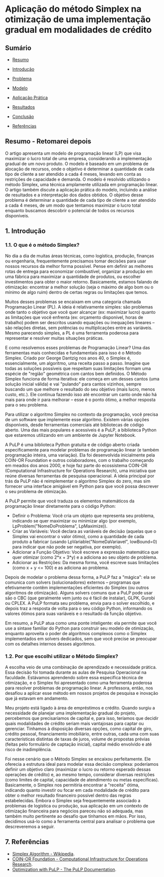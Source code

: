 # Aplicação do método Simplex na otimização de uma implementação gradual em modalidades de crédito

<!-- Importante antes de começar - Dar uma estudada nos termos técnicos do simplex -->

## Sumário

- [Resumo](#resumo)

<!-- O que é um simplex? Por que escolhi utilizar um modelo simplex? -->
- [Introdução](#1-introdução)

<!-- Qual é o problema? -->
- [Problema](#2-problema)

<!-- Explicando as características técnicas do modelo - Variáveis (e suas motivações), função objetivo, restrições, como isso vai resolver o problema -->
- [Modelo](#3-modelo)

<!-- Mostrando os múltiplos métodos de resolução de problemas LP com pulp, explicando o código, e finalizando com uma análise com sliders -->
- [Aplicação Prática](#4-aplicação-prática)

<!-- Falamos sobre o que esses dados significam, e como vamos nos organizar para a próxima iteração do modelo -->
- [Resultados](#5-resultados)

- [Conclusão](#6-conclusão)

- [Referências](#7-referências)

## Resumo - Retomarei depois

O artigo apresenta um modelo de programação linear (LP) que visa maximizar o lucro total de uma empresa, considerando a implementação gradual de um novo produto. O modelo é baseado em um problema de alocação de recursos, onde o objetivo é determinar a quantidade de cada tipo de cliente a ser atendido a cada 4 meses, levando em conta as restrições de capacidade e demanda.
O modelo é resolvido utilizando o método Simplex, uma técnica amplamente utilizada em programação linear. O artigo também discute a aplicação prática do modelo, incluindo a análise de resultados e a interpretação dos dados obtidos.
O objetivo desse problema é determinar a quantidade de cada tipo de cliente a ser atendido a cada 4 meses, de um modo que tentamos maximizar o lucro total enquanto buscamos descobrir o potencial de todos os recursos disponíveis.

## 1. Introdução

### 1.1. O que é o método Simplex?

No dia a dia de muitas áreas técnicas, como logística, produção, finanças ou engenharia, frequentemente precisamos tomar decisões para usar nossos recursos da melhor forma possível. Pense em definir as melhores rotas de entrega para economizar combustível, organizar a produção em uma fábrica para maximizar a quantidade de produtos, ou escolher investimentos para obter o maior retorno. Basicamente, estamos falando de otimização: encontrar a melhor solução (seja o máximo de algo bom ou o mínimo de algo ruim) dentro de certas regras ou limitações que temos.

Muitos desses problemas se encaixam em uma categoria chamada Programação Linear (PL). A ideia é relativamente simples: são problemas onde tanto o objetivo que você quer alcançar (ex: maximizar lucro) quanto as limitações que você enfrenta (ex: orçamento disponível, horas de trabalho) podem ser descritos usando equações ou inequações lineares – são relações diretas, sem potências ou multiplicações entre as variáveis. Mesmo parecendo simples, a PL é uma ferramenta poderosa para representar e resolver muitas situações práticas.

E como resolvemos esses problemas de Programação Linear? Uma das ferramentas mais conhecidas e fundamentais para isso é o Método Simplex. Criado por George Dantzig nos anos 40, o Simplex é, essencialmente, um algoritmo, uma receita passo a passo. Imagine que todas as soluções possíveis que respeitam suas limitações formam uma espécie de "região" geométrica com cantos bem definidos. O Método Simplex funciona de forma iterativa: ele começa em um desses cantos (uma solução inicial válida) e vai "pulando" para cantos vizinhos, sempre buscando um que melhore o resultado do seu objetivo (mais lucro, menos custo, etc.). Ele continua fazendo isso até encontrar um canto onde não há mais para onde ir para melhorar – esse é o ponto ótimo, a melhor resposta para o seu problema.

Para utilizar o algoritmo Simplex no contexto da programação, você precisa de um software que implemente esse algoritmo. Existem várias opções disponíveis, desde ferramentas comerciais até bibliotecas de código aberto. Uma das mais populares e acessíveis é a PuLP, a biblioteca Python que estaremos utilizando em um ambiente de Jupyter Notebook.

A PuLP é uma biblioteca Python gratuita e de código aberto criada especificamente para modelar problemas de programação linear (e também programação inteira, uma variação). Ela foi desenvolvida inicialmente pela COIN-OR Foundation e outros colaboradores, com o trabalho começando em meados dos anos 2000, e hoje faz parte do ecossistema COIN-OR (Computational Infrastructure for Operations Research), uma iniciativa que reúne diversas ferramentas de pesquisa operacional. A ideia principal por trás da PuLP não é reimplementar o algoritmo Simplex do zero, mas sim fornecer uma interface amigável em Python para que você possa descrever o seu problema de otimização.

A PuLP permite que você traduza os elementos matemáticos da programação linear diretamente para o código Python:
- Definir o Problema: Você cria um objeto que representa seu problema, indicando se quer maximizar ou minimizar algo (por exemplo, LpProblem("NomeDoProblema", LpMaximize)).
- Criar as Variáveis: Você declara as variáveis de decisão (aquelas que o Simplex vai encontrar o valor ótimo), como a quantidade de cada produto a fabricar (usando LpVariable("NomeDaVariavel", lowBound=0) para indicar que não pode ser negativa, por exemplo).
- Adicionar a Função Objetivo: Você escreve a expressão matemática que quer otimizar (como 2\*x + 3\*y) e a adiciona ao seu objeto de problema.
- Adicionar as Restrições: Da mesma forma, você escreve suas limitações (como x + y <= 100) e as adiciona ao problema.

Depois de modelar o problema dessa forma, a PuLP faz a "mágica": ela se comunica com solvers (solucionadores) externos – programas que efetivamente contêm implementações eficientes do Simplex (ou outros algoritmos de otimização). Alguns solvers comuns que a PuLP pode usar são o CBC (que geralmente vem junto ou é fácil de instalar), GLPK, Gurobi ou CPLEX. A PuLP formata seu problema, envia para o solver escolhido, e depois traz a resposta de volta para o seu código Python, informando os valores ótimos para suas variáveis e o resultado da função objetivo.

Em resumo, a PuLP atua como uma ponte inteligente: ela permite que você use a sintaxe familiar do Python para construir seu modelo de otimização, enquanto aproveita o poder de algoritmos complexos como o Simplex implementados em solvers dedicados, sem que você precise se preocupar com os detalhes internos desses algoritmos.

### 1.2. Por que escolhi utilizar o Método Simplex?

A escolha veio de uma combinação de aprendizado e necessidade prática. Essa decisão foi tomada durante as aulas de Pesquisa Operacional na faculdade. Estávamos aprendendo sobre essa específica técnica de otimização, e o Simplex foi apresentado como uma ferramenta poderosa para resolver problemas de programação linear. A professora, então, nos desafiou a aplicar esse método em nossos projetos de pesquisa e inovação que já estavam em andamento.

Meu projeto está ligado à área de empréstimos e crédito. Quando surgiu a necessidade de planejar uma implementação gradual do projeto, percebemos que precisaríamos de capital e, para isso, teríamos que decidir quais modalidades de crédito seriam mais vantajosas para captar ou gerenciar. Tínhamos à disposição diversas opções, como capital de giro, crédito pessoal, financiamento imobiliário, entre outras, cada uma com suas características distintas de taxas de juros, volume de propostas prévias (feitas pelo formulário de captação inicial), capital médio envolvido e até risco de inadimplência.

Foi nesse cenário que o Método Simplex se encaixou perfeitamente. Ele oferecia a estrutura ideal para modelar essa decisão complexa: poderíamos definir um objetivo claro (maximizar o lucro ou retorno esperado dessas operações de crédito) e, ao mesmo tempo, considerar diversas restrições (como limites de capital, capacidade de atendimento ou metas específicas). Basicamente, o Simplex nos permitiria encontrar a "receita" ótima, indicando quanto investir ou focar em cada modalidade de crédito para obter o melhor resultado financeiro possível dentro das regras estabelecidas. Embora o Simplex seja frequentemente associado a problemas de logística ou produção, sua aplicação em um contexto de otimização financeira para negócios pareceu não só adequada, mas também muito pertinente ao desafio que tínhamos em mãos. Por isso, decidimos usá-lo como a ferramenta central para analisar o problema que descreveremos a seguir.

## 7. Referências

- [Simplex Algorithm - Wikipedia](https://en.wikipedia.org/wiki/Simplex_algorithm).
- [COIN-OR Foundation - Computational Infrastructure for Operations Research](https://www.coin-or.org/).
- [Optimization with PuLP - The PuLP Documentation](https://coin-or.github.io/pulp/).
